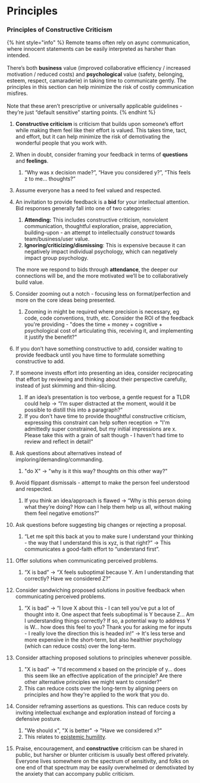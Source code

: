 # Principles

### Principles of Constructive Criticism

{% hint style="info" %}
Remote teams often rely on async communication, where innocent statements can be easily interpreted as harsher than intended.\
\
There’s both **business** value (improved collaborative efficiency / increased motivation / reduced costs) and **psychological** value (safety, belonging, esteem, respect, camaraderie) in taking time to communicate gently. The principles in this section can help minimize the risk of costly communication misfires.\
\
Note that these aren’t prescriptive or universally applicable guidelines - they’re just “default sensitive” starting points.
{% endhint %}

1. **Constructive criticism** is criticism that builds upon someone’s effort while making them feel like their effort is valued. This takes time, tact, and effort, but it can help minimize the risk of demotivating the wonderful people that you work with.
2. When in doubt, consider framing your feedback in terms of **questions** and **feelings**.
   1. “Why was x decision made?”, “Have you considered y?”, “This feels z to me… thoughts?”
3. Assume everyone has a need to feel valued and respected.
4.  An invitation to provide feedback is a **bid** for your intellectual attention. Bid responses generally fall into one of two categories:

    1. **Attending:** This includes constructive criticism, nonviolent communication, thoughtful exploration, praise, appreciation, building-upon - an attempt to intellectually _construct_ towards team/business/user value.
    2. **Ignoring/criticizing/dismissing**: This is expensive because it can negatively impact individual psychology, which can negatively impact group psychology.

    The more we respond to bids through **attendance**, the deeper our connections will be, and the more motivated we’ll be to collaboratively build value.
5. Consider zooming out a notch - focusing less on format/perfection and more on the core ideas being presented.
   1. Zooming in might be required where precision is necessary, eg code, code conventions, truth, etc. Consider the ROI of the feedback you're providing - "does the time + money + cognitive + psychological cost of articulating this, receiving it, and implementing it justify the benefit?"
6. If you don’t have something constructive to add, consider waiting to provide feedback until you have time to formulate something constructive to add.
7. If someone invests effort into presenting an idea, consider reciprocating that effort by reviewing and thinking about their perspective carefully, instead of just skimming and thin-slicing.
   1. If an idea’s presentation is too verbose, a gentle request for a TLDR could help → “I’m super distracted at the moment, would it be possible to distill this into a paragraph?”
   2. If you don't have time to provide thoughtful constructive criticism, expressing this constraint can help soften reception -> "I'm admittedly super constrained, but my initial impressions are x. Please take this with a grain of salt though - I haven't had time to review and reflect in detail!"
8. Ask questions about alternatives instead of imploring/demanding/commanding.
   1. "do X" -> "why is it this way? thoughts on this other way?"
9. Avoid flippant dismissals - attempt to make the person feel understood and respected.
   1. If you think an idea/approach is flawed → “Why is this person doing what they’re doing? How can I help them help us all, without making them feel negative emotions?”
10. Ask questions before suggesting big changes or rejecting a proposal.
    1. “Let me spit this back at you to make sure I understand your thinking - the way that I understand this is xyz, is that right?” → This communicates a good-faith effort to “understand first”.
11. Offer solutions when communicating perceived problems.
    1. “X is bad” → “X feels suboptimal because Y. Am I understanding that correctly? Have we considered Z?”
12. Consider sandwiching proposed solutions in positive feedback when communicating perceived problems.
    1. “X is bad” → “I love X about this - I can tell you've put a lot of thought into it. One aspect that feels suboptimal is Y because Z... Am I understanding things correctly? If so, a potential way to address Y is W... how does this feel to you? Thank you for asking me for inputs - I really love the direction this is headed in!” -> It's less terse and more expensive in the short-term, but also healthier psychology (which can reduce costs) over the long-term.
13. Consider attaching proposed solutions to principles whenever possible.
    1. "X is bad" -> "I'd recommend x based on the principle of y... does this seem like an effective application of the principle? Are there other alternative principles we might want to consider?"
    2. This can reduce costs over the long-term by aligning peers on principles and how they're applied to the work that you do.
14. Consider reframing assertions as questions. This can reduce costs by inviting intellectual exchange and exploration instead of forcing a defensive posture.
    1. "We should x", "X is better" -> "Have we considered x?"
    2. This relates to [epistemic humility](https://en.wikipedia.org/wiki/Epistemic\_humility).
15. Praise, encouragement, and **constructive** criticism can be shared in public, but harsher or blunter criticism is usually best offered privately. Everyone lives somewhere on the spectrum of sensitivity, and folks on one end of that spectrum may be easily overwhelmed or demotivated by the anxiety that can accompany public criticism.
